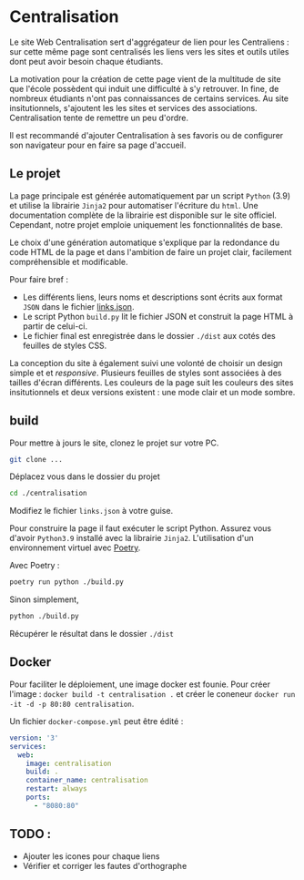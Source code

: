 # Centralisation

Le site Web Centralisation sert d'aggrégateur de lien pour les Centraliens : sur cette même page sont centralisés les liens vers les sites et outils utiles dont peut avoir besoin chaque étudiants.

La motivation pour la création de cette page vient de la multitude de site que l'école possèdent qui induit une difficulté à s'y retrouver. In fine, de nombreux étudiants n'ont pas connaissances de certains services. Au site insitutionnels, s'ajoutent les les sites et services des associations. Centralisation tente de remettre un peu d'ordre.

Il est recommandé d'ajouter Centralisation à ses favoris ou de configurer son navigateur pour en faire sa page d'accueil.

## Le projet

La page principale est générée automatiquement par un script `Python` (3.9) et utilise la librairie `Jinja2` pour automatiser l'écriture du `html`. Une documentation complète de la librairie est disponible sur le site officiel. Cependant, notre projet emploie uniquement les fonctionnalités de base.

Le choix d'une génération automatique s'explique par la redondance du code HTML de la page et dans l'ambition de faire un projet clair, facilement compréhensible et modificable. 

Pour faire bref : 
- Les différents liens, leurs noms et descriptions sont écrits aux format `JSON` dans le fichier [links.json](./links.json).
- Le script Python `build.py` lit le fichier JSON et construit la page HTML à partir de celui-ci.
- Le fichier final est enregistrée dans le dossier `./dist` aux cotés des feuilles de styles CSS.

La conception du site à également suivi une volonté de choisir un design simple et et *responsive*. Plusieurs feuilles de styles sont associées à des tailles d'écran différents. Les couleurs de la page suit les couleurs des sites insitutionnels et deux versions existent : une mode clair et un mode sombre.

## build

Pour mettre à jours le site, clonez le projet sur votre PC.

```bash
git clone ...
```

Déplacez vous dans le dossier du projet

```bash
cd ./centralisation
```

Modifiez le fichier `links.json` à votre guise.

Pour construire la page il faut exécuter le script Python. Assurez vous d'avoir `Python3.9` installé avec la librairie `Jinja2`. L'utilisation d'un environnement virtuel avec [Poetry](https://python-poetry.org/).

Avec Poetry :

```bash
poetry run python ./build.py
```

Sinon simplement, 

```bash
python ./build.py
```

Récupérer le résultat dans le dossier `./dist`

## Docker

Pour faciliter le déploiement, une image docker est founie. Pour créer l'image :  `docker build -t centralisation .` et créer le coneneur `docker run -it -d -p 80:80 centralisation`.

Un fichier `docker-compose.yml` peut être édité :

```yml
version: '3'
services:
  web:
    image: centralisation
    build: .
    container_name: centralisation
    restart: always
    ports:
      - "8080:80"
```

## TODO :
- Ajouter les icones pour chaque liens
- Vérifier et corriger les fautes d'orthographe